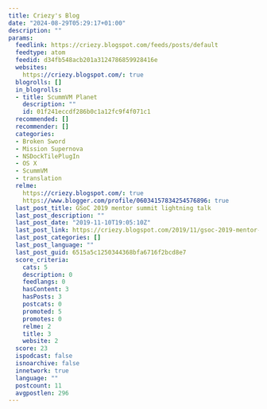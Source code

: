 ```yaml
---
title: Criezy's Blog
date: "2024-08-29T05:29:17+01:00"
description: ""
params:
  feedlink: https://criezy.blogspot.com/feeds/posts/default
  feedtype: atom
  feedid: d34fb548acb201a3124786859928416e
  websites:
    https://criezy.blogspot.com/: true
  blogrolls: []
  in_blogrolls:
  - title: ScummVM Planet
    description: ""
    id: 01f241eccdf286b0c1a12fc9f4f071c1
  recommended: []
  recommender: []
  categories:
  - Broken Sword
  - Mission Supernova
  - NSDockTilePlugIn
  - OS X
  - ScummVM
  - translation
  relme:
    https://criezy.blogspot.com/: true
    https://www.blogger.com/profile/06034157834254576896: true
  last_post_title: GSoC 2019 mentor summit lightning talk
  last_post_description: ""
  last_post_date: "2019-11-10T19:05:10Z"
  last_post_link: https://criezy.blogspot.com/2019/11/gsoc-2019-mentor-summit-lightning-talk.html
  last_post_categories: []
  last_post_language: ""
  last_post_guid: 6515a5c1250344368bfa6716f2bcd8e7
  score_criteria:
    cats: 5
    description: 0
    feedlangs: 0
    hasContent: 3
    hasPosts: 3
    postcats: 0
    promoted: 5
    promotes: 0
    relme: 2
    title: 3
    website: 2
  score: 23
  ispodcast: false
  isnoarchive: false
  innetwork: true
  language: ""
  postcount: 11
  avgpostlen: 296
---
```

